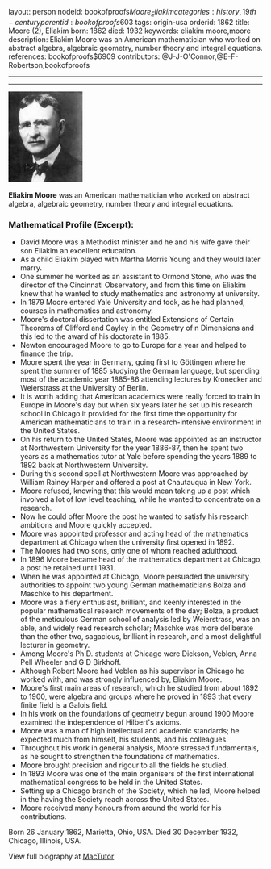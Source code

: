 layout: person
nodeid: bookofproofs$Moore_Eliakim
categories: history,19th-century
parentid: bookofproofs$603
tags: origin-usa
orderid: 1862
title: Moore (2), Eliakim
born: 1862
died: 1932
keywords: eliakim moore,moore
description: Eliakim Moore was an American mathematician who worked on abstract algebra, algebraic geometry, number theory and integral equations.
references: bookofproofs$6909
contributors: @J-J-O'Connor,@E-F-Robertson,bookofproofs

---



---

![Moore_Eliakim.jpg](https://github.com/bookofproofs/bookofproofs.github.io/blob/main/_sources/_assets/images/portraits/Moore_Eliakim.jpg?raw=true)

**Eliakim Moore** was an American mathematician who worked on abstract algebra, algebraic geometry, number theory and integral equations.

### Mathematical Profile (Excerpt):
* David Moore was a Methodist minister and he and his wife gave their son Eliakim an excellent education.
* As a child Eliakim played with Martha Morris Young and they would later marry.
* One summer he worked as an assistant to Ormond Stone, who was the director of the Cincinnati Observatory, and from this time on Eliakim knew that he wanted to study mathematics and astronomy at university.
* In 1879 Moore entered Yale University and took, as he had planned, courses in mathematics and astronomy.
* Moore's doctoral dissertation was entitled Extensions of Certain Theorems of Clifford and Cayley in the Geometry of n Dimensions and this led to the award of his doctorate in 1885.
* Newton encouraged Moore to go to Europe for a year and helped to finance the trip.
* Moore spent the year in Germany, going first to Göttingen where he spent the summer of 1885 studying the German language, but spending most of the academic year 1885-86 attending lectures by Kronecker and Weierstrass at the University of Berlin.
* It is worth adding that American academics were really forced to train in Europe in Moore's day but when six years later he set up his research school in Chicago it provided for the first time the opportunity for American mathematicians to train in a research-intensive environment in the United States.
* On his return to the United States, Moore was appointed as an instructor at Northwestern University for the year 1886-87, then he spent two years as a mathematics tutor at Yale before spending the years 1889 to 1892 back at Northwestern University.
* During this second spell at Northwestern Moore was approached by William Rainey Harper and offered a post at Chautauqua in New York.
* Moore refused, knowing that this would mean taking up a post which involved a lot of low level teaching, while he wanted to concentrate on a research.
* Now he could offer Moore the post he wanted to satisfy his research ambitions and Moore quickly accepted.
* Moore was appointed professor and acting head of the mathematics department at Chicago when the university first opened in 1892.
* The Moores had two sons, only one of whom reached adulthood.
* In 1896 Moore became head of the mathematics department at Chicago, a post he retained until 1931.
* When he was appointed at Chicago, Moore persuaded the university authorities to appoint two young German mathematicians Bolza and Maschke to his department.
* Moore was a fiery enthusiast, brilliant, and keenly interested in the popular mathematical research movements of the day; Bolza, a product of the meticulous German school of analysis led by Weierstrass, was an able, and widely read research scholar; Maschke was more deliberate than the other two, sagacious, brilliant in research, and a most delightful lecturer in geometry.
* Among Moore's Ph.D. students at Chicago were Dickson, Veblen, Anna Pell Wheeler and G D Birkhoff.
* Although Robert Moore had Veblen as his supervisor in Chicago he worked with, and was strongly influenced by, Eliakim Moore.
* Moore's first main areas of research, which he studied from about 1892 to 1900, were algebra and groups where he proved in 1893 that every finite field is a Galois field.
* In his work on the foundations of geometry begun around 1900 Moore examined the independence of Hilbert's axioms.
* Moore was a man of high intellectual and academic standards; he expected much from himself, his students, and his colleagues.
* Throughout his work in general analysis, Moore stressed fundamentals, as he sought to strengthen the foundations of mathematics.
* Moore brought precision and rigour to all the fields he studied.
* In 1893 Moore was one of the main organisers of the first international mathematical congress to be held in the United States.
* Setting up a Chicago branch of the Society, which he led, Moore helped in the having the Society reach across the United States.
* Moore received many honours from around the world for his contributions.

Born 26 January 1862, Marietta, Ohio, USA. Died 30 December 1932, Chicago, Illinois, USA.

View full biography at [MacTutor](https://mathshistory.st-andrews.ac.uk/Biographies/Moore_Eliakim/)

